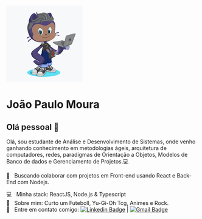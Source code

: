 <img width="auto" src="./JP-github200x200.png">


# João Paulo Moura

## Olá pessoal 👋
Olá, sou estudante de Análise e Desenvolvimento de Sistemas, onde venho ganhando conhecimento em metodologias ágeis, arquitetura de computadores, redes, paradigmas de Orientação a Objetos, Modelos de Banco de dados e Gerenciamento de Projetos.:computer:

 <!-- :rocket:  &nbsp; Estou trabalhando na **UnicoIdTech** -->
:purple_heart: &nbsp; Buscando colaborar com projetos em Front-end usando React e Back-End com Nodejs.
 <!-- <br/> :blush: &nbsp; Posso te ajudar com CSS e Flexbox  -->
 :computer: &nbsp; Minha stack: ReactJS, Node.js & Typescript
 <br/> 💬  &nbsp; Sobre mim: Curto um Futeboll, Yu-Gi-Oh Tcg, Animes e Rock.
 <br/> :email: &nbsp; Entre em contato comigo: [![Linkedin Badge](https://img.shields.io/badge/-JoaoPauloMoura-blue?style=flat-square&logo=Linkedin&logoColor=white&link=https://www.linkedin.com/in/jpaulomouradev/)](https://www.linkedin.com/in/jpaulomouradev/) 
| 
[![Gmail Badge](https://img.shields.io/badge/-JoaoPauloMoura@gmail.com-c14438?style=flat-square&logo=Gmail&logoColor=white&link=mailto:joaopaulo.034a@gmail.com)](mailto:joaopaulo.034a@gmail.com)

